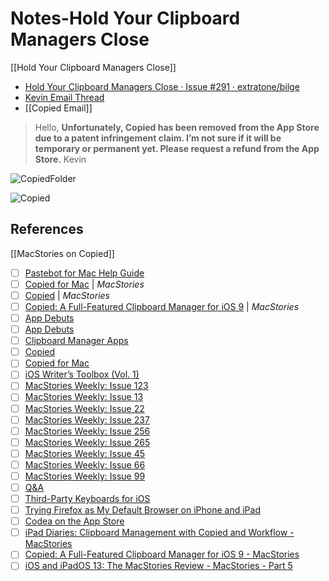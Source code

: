 # Notes-Hold Your Clipboard Managers Close
[[Hold Your Clipboard Managers Close]]
- [Hold Your Clipboard Managers Close · Issue #291 · extratone/bilge](https://github.com/extratone/bilge/issues/291)
- [Kevin Email Thread](https://app.sparkmailapp.com/web-share/YQYdGyL3Uv-lWXAJIoxWsQFM5QAdfkkqI64y44Ni)
- [[Copied Email]]

> Hello,
> **Unfortunately, Copied has been removed from the App Store due to a patent infringement claim. I’m not sure if it will be temporary or permanent yet. Please request a refund from the App Store.**
> Kevin

![CopiedFolder](https://user-images.githubusercontent.com/43663476/148679892-8779aba1-bf02-4e51-aca6-ba5b52b18cb9.png)

![Copied](https://user-images.githubusercontent.com/43663476/148679894-abd9bed6-6030-4f3a-9509-23dc95cfcbf8.png)

## References
[[MacStories on Copied]]
- [ ] [Pastebot for Mac Help Guide](https://tapbots.com/pastebot/help/)
- [ ] [Copied for Mac](https://club.macstories.net/posts/copied-for-mac) | *MacStories*
- [ ] [Copied](https://club.macstories.net/posts/copied) | *MacStories*
- [ ] [Copied: A Full-Featured Clipboard Manager for iOS 9](https://www.macstories.net/reviews/copied-a-full-featured-clipboard-manager-for-ios-9/) | *MacStories*
- [ ] [App Debuts](https://club.macstories.net/posts/app-debuts-237)
- [ ] [App Debuts](https://club.macstories.net/posts/app-debuts-99)
- [ ] [Clipboard Manager Apps](https://club.macstories.net/posts/clipboard-manager-apps)
- [ ] [Copied](https://club.macstories.net/posts/copied)
- [ ] [Copied for Mac](https://club.macstories.net/posts/copied-for-mac)
- [ ] [iOS Writer’s Toolbox (Vol. 1)](https://club.macstories.net/posts/ios-writers-toolbox-vol-1)
- [ ] [MacStories Weekly: Issue 123](https://club.macstories.net/posts/macstories-weekly-issue-123)
- [ ] [MacStories Weekly: Issue 13](https://club.macstories.net/posts/macstories-weekly-issue-13)
- [ ] [MacStories Weekly: Issue 22](https://club.macstories.net/posts/macstories-weekly-issue-22)
- [ ] [MacStories Weekly: Issue 237](https://club.macstories.net/posts/macstories-weekly-issue-237)
- [ ] [MacStories Weekly: Issue 256](https://club.macstories.net/posts/macstories-weekly-issue-256)
- [ ] [MacStories Weekly: Issue 265](https://club.macstories.net/posts/macstories-weekly-issue-265)
- [ ] [MacStories Weekly: Issue 45](https://club.macstories.net/posts/macstories-weekly-issue-45)
- [ ] [MacStories Weekly: Issue 66](https://club.macstories.net/posts/macstories-weekly-issue-66)
- [ ] [MacStories Weekly: Issue 99](https://club.macstories.net/posts/macstories-weekly-issue-99)
- [ ] [Q&A](https://club.macstories.net/posts/q-a-66)
- [ ] [Third-Party Keyboards for iOS](https://club.macstories.net/posts/third-party-keyboards-for-ios)
- [ ] [Trying Firefox as My Default Browser on iPhone and iPad](https://club.macstories.net/posts/trying-firefox-as-my-default-browser-on-iphone-and-ipad)
- [ ] [‎Codea on the App Store](https://itunes.apple.com/us/app/codea/id439571171?mt=8&uo=4&at=10l6nh&ct=ms_weekly)
- [ ] [iPad Diaries: Clipboard Management with Copied and Workflow - MacStories](https://www.macstories.net/ios/ipad-diaries-clipboard-management-with-copied-and-workflow/)
- [ ] [Copied: A Full-Featured Clipboard Manager for iOS 9 - MacStories](https://www.macstories.net/reviews/copied-a-full-featured-clipboard-manager-for-ios-9/)
- [ ] [iOS and iPadOS 13: The MacStories Review - MacStories - Part 5](https://www.macstories.net/stories/ios-and-ipados-13-the-macstories-review/5/#other-design-changes)